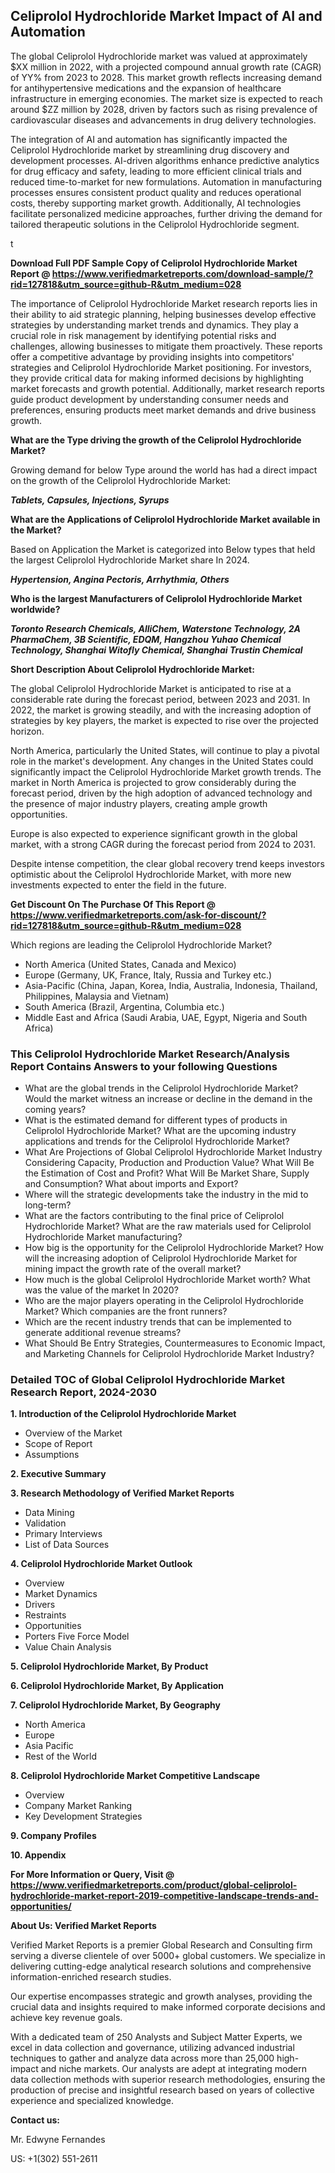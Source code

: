 <h2>Celiprolol Hydrochloride Market Impact of AI and Automation</h2><p>The global Celiprolol Hydrochloride market was valued at approximately $XX million in 2022, with a projected compound annual growth rate (CAGR) of YY% from 2023 to 2028. This market growth reflects increasing demand for antihypertensive medications and the expansion of healthcare infrastructure in emerging economies. The market size is expected to reach around $ZZ million by 2028, driven by factors such as rising prevalence of cardiovascular diseases and advancements in drug delivery technologies.</p><p>The integration of AI and automation has significantly impacted the Celiprolol Hydrochloride market by streamlining drug discovery and development processes. AI-driven algorithms enhance predictive analytics for drug efficacy and safety, leading to more efficient clinical trials and reduced time-to-market for new formulations. Automation in manufacturing processes ensures consistent product quality and reduces operational costs, thereby supporting market growth. Additionally, AI technologies facilitate personalized medicine approaches, further driving the demand for tailored therapeutic solutions in the Celiprolol Hydrochloride segment.</p>t</p><p id="" class=""><strong>Download Full PDF Sample Copy of Celiprolol Hydrochloride Market Report @ <a href="https://www.verifiedmarketreports.com/download-sample/?rid=127818&utm_source=github-R&utm_medium=028" target="_blank">https://www.verifiedmarketreports.com/download-sample/?rid=127818&utm_source=github-R&utm_medium=028</a></strong></p><p>The importance of&nbsp;Celiprolol Hydrochloride Market research reports lies in their ability to aid strategic planning, helping businesses develop effective strategies by understanding market trends and dynamics. They play a crucial role in risk management by identifying potential risks and challenges, allowing businesses to mitigate them proactively. These reports offer a competitive advantage by providing insights into competitors' strategies and Celiprolol Hydrochloride Market positioning. For investors, they provide critical data for making informed decisions by highlighting market forecasts and growth potential. Additionally, market research reports guide product development by understanding consumer needs and preferences, ensuring products meet market demands and drive business growth.</p><p><strong>What are the&nbsp;Type driving the growth of the Celiprolol Hydrochloride Market?</strong></p><p id="" class="">Growing demand for below Type around the world has had a direct impact on the growth of the Celiprolol Hydrochloride Market:</p><em><strong>Tablets, Capsules, Injections, Syrups</strong></em></p><strong>What are the&nbsp;Applications&nbsp;of Celiprolol Hydrochloride Market available in the Market?</strong></p><p id="" class="">Based on Application the Market is categorized into Below types that held the largest Celiprolol Hydrochloride Market share In 2024.</p><em><strong>Hypertension, Angina Pectoris, Arrhythmia, Others</strong></em></p><strong>Who is the largest Manufacturers of Celiprolol Hydrochloride Market worldwide?</strong></p><p><em><strong>Toronto Research Chemicals, AlliChem, Waterstone Technology, 2A PharmaChem, 3B Scientific, EDQM, Hangzhou Yuhao Chemical Technology, Shanghai Witofly Chemical, Shanghai Trustin Chemical</strong></em></p><p id="" class=""><strong>Short Description About Celiprolol Hydrochloride Market:</strong></p><p>The global Celiprolol Hydrochloride Market is anticipated to rise at a considerable rate during the forecast period, between 2023 and 2031. In 2022, the market is growing steadily, and with the increasing adoption of strategies by key players, the market is expected to rise over the projected horizon.</p><p>North America, particularly the United States, will continue to play a pivotal role in the market's development. Any changes in the United States could significantly impact the Celiprolol Hydrochloride Market growth trends. The market in North America is projected to grow considerably during the forecast period, driven by the high adoption of advanced technology and the presence of major industry players, creating ample growth opportunities.</p><p>Europe is also expected to experience significant growth in the global market, with a strong CAGR during the forecast period from 2024 to 2031.</p><p>Despite intense competition, the clear global recovery trend keeps investors optimistic about the Celiprolol Hydrochloride Market, with more new investments expected to enter the field in the future.</p><p id="" class=""><strong>Get Discount On The Purchase Of This Report @ <a href="https://www.verifiedmarketreports.com/ask-for-discount/?rid=127818&utm_source=github-R&utm_medium=028" target="_blank">https://www.verifiedmarketreports.com/ask-for-discount/?rid=127818&utm_source=github-R&utm_medium=028</a></strong></p>Which regions are leading the Celiprolol Hydrochloride Market?</p><ul><li>North America (United States, Canada and Mexico)</li><li>Europe (Germany, UK, France, Italy, Russia and Turkey etc.)</li><li>Asia-Pacific (China, Japan, Korea, India, Australia, Indonesia, Thailand, Philippines, Malaysia and Vietnam)</li><li>South America (Brazil, Argentina, Columbia etc.)</li><li>Middle East and Africa (Saudi Arabia, UAE, Egypt, Nigeria and South Africa)</li></ul><h3 id="" class="">This Celiprolol Hydrochloride Market Research/Analysis Report Contains Answers to your following Questions</h3><ul><li>What are the global trends in the Celiprolol Hydrochloride Market? Would the market witness an increase or decline in the demand in the coming years?</li><li>What is the estimated demand for different types of products in Celiprolol Hydrochloride Market? What are the upcoming industry applications and trends for the Celiprolol Hydrochloride Market?</li><li>What Are Projections of Global Celiprolol Hydrochloride Market Industry Considering Capacity, Production and Production Value? What Will Be the Estimation of Cost and Profit? What Will Be Market Share, Supply and Consumption? What about imports and Export?</li><li>Where will the strategic developments take the industry in the mid to long-term?</li><li>What are the factors contributing to the final price of Celiprolol Hydrochloride Market? What are the raw materials used for Celiprolol Hydrochloride Market manufacturing?</li><li>How big is the opportunity for the Celiprolol Hydrochloride Market? How will the increasing adoption of Celiprolol Hydrochloride Market for mining impact the growth rate of the overall market?</li><li>How much is the global Celiprolol Hydrochloride Market worth? What was the value of the market In 2020?</li><li>Who are the major players operating in the Celiprolol Hydrochloride Market? Which companies are the front runners?</li><li>Which are the recent industry trends that can be implemented to generate additional revenue streams?</li><li>What Should Be Entry Strategies, Countermeasures to Economic Impact, and Marketing Channels for Celiprolol Hydrochloride Market Industry?</li></ul><h3 id="" class="">Detailed TOC of Global Celiprolol Hydrochloride Market Research Report, 2024-2030</h3><p id="" class=""><strong>1. Introduction of the Celiprolol Hydrochloride Market</strong></p><ul><li>Overview of the Market</li><li>Scope of Report</li><li>Assumptions</li></ul><p id="" class=""><strong>2. Executive Summary</strong></p><p id="" class=""><strong>3. Research Methodology of Verified Market Reports</strong></p><ul><li>Data Mining</li><li>Validation</li><li>Primary Interviews</li><li>List of Data Sources</li></ul><p id="" class=""><strong>4. Celiprolol Hydrochloride Market Outlook</strong></p><ul><li>Overview</li><li>Market Dynamics</li><li>Drivers</li><li>Restraints</li><li>Opportunities</li><li>Porters Five Force Model</li><li>Value Chain Analysis</li></ul><p id="" class=""><strong>5. Celiprolol Hydrochloride Market, By Product</strong></p><p id="" class=""><strong>6. Celiprolol Hydrochloride Market, By Application</strong></p><p id="" class=""><strong>7. Celiprolol Hydrochloride Market, By Geography</strong></p><ul><li>North America</li><li>Europe</li><li>Asia Pacific</li><li>Rest of the World</li></ul><p id="" class=""><strong>8. Celiprolol Hydrochloride Market Competitive Landscape</strong></p><ul><li>Overview</li><li>Company Market Ranking</li><li>Key Development Strategies</li></ul><p id="" class=""><strong>9. Company Profiles</strong></p><p id="" class=""><strong>10. Appendix</strong></p><p id="" class=""><strong>For More Information or Query, Visit @ <a href="https://www.verifiedmarketreports.com/product/global-celiprolol-hydrochloride-market-report-2019-competitive-landscape-trends-and-opportunities/" target="_blank">https://www.verifiedmarketreports.com/product/global-celiprolol-hydrochloride-market-report-2019-competitive-landscape-trends-and-opportunities/</a></strong></p><p id="" class=""><strong>About Us: Verified Market Reports</strong></p><p id="" class="">Verified Market Reports is a premier Global Research and Consulting firm serving a diverse clientele of over 5000+ global customers. We specialize in delivering cutting-edge analytical research solutions and comprehensive information-enriched research studies.</p><p id="" class="">Our expertise encompasses strategic and growth analyses, providing the crucial data and insights required to make informed corporate decisions and achieve key revenue goals.</p><p id="" class="">With a dedicated team of 250 Analysts and Subject Matter Experts, we excel in data collection and governance, utilizing advanced industrial techniques to gather and analyze data across more than 25,000 high-impact and niche markets. Our analysts are adept at integrating modern data collection methods with superior research methodologies, ensuring the production of precise and insightful research based on years of collective experience and specialized knowledge.</p><p id="" class=""><strong>Contact us:</strong></p><p id="" class="">Mr. Edwyne Fernandes</p><p id="" class="">US: +1(302) 551-2611</p>